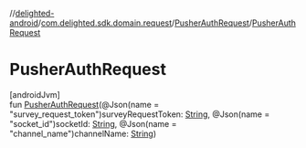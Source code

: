//[delighted-android](../../../index.md)/[com.delighted.sdk.domain.request](../index.md)/[PusherAuthRequest](index.md)/[PusherAuthRequest](-pusher-auth-request.md)

# PusherAuthRequest

[androidJvm]\
fun [PusherAuthRequest](-pusher-auth-request.md)(@Json(name = &quot;survey_request_token&quot;)surveyRequestToken: [String](https://kotlinlang.org/api/latest/jvm/stdlib/kotlin/-string/index.html), @Json(name = &quot;socket_id&quot;)socketId: [String](https://kotlinlang.org/api/latest/jvm/stdlib/kotlin/-string/index.html), @Json(name = &quot;channel_name&quot;)channelName: [String](https://kotlinlang.org/api/latest/jvm/stdlib/kotlin/-string/index.html))
